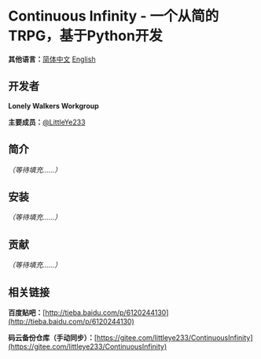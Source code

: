 # Continuous Infinity - 一个从简的TRPG，基于Python开发

**其他语言：**[简体中文](README.zh-cn.md) [English](README.md)

## 开发者

**Lonely Walkers Workgroup**

**主要成员：**[@LittleYe233](https://github.com/LittleYe233)

## 简介

*（等待填充……）*

## 安装

*（等待填充……）*

## 贡献

*（等待填充……）*

## 相关链接

**百度贴吧：**[http://tieba.baidu.com/p/6120244130](http://tieba.baidu.com/p/6120244130)

**码云备份仓库（手动同步）：**[https://gitee.com/littleye233/ContinuousInfinity](https://gitee.com/littleye233/ContinuousInfinity)